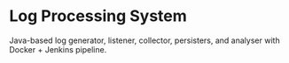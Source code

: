 # Log Processing System

Java-based log generator, listener, collector, persisters, and analyser with Docker + Jenkins pipeline.
